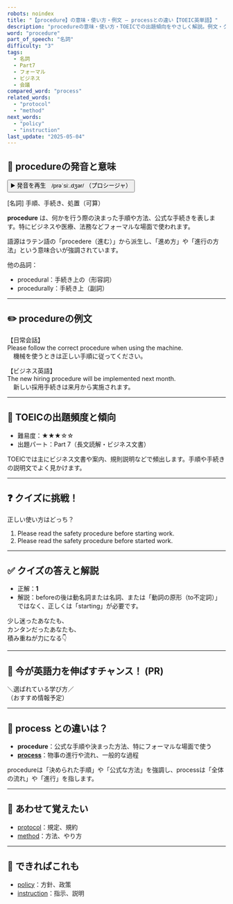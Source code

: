 ```yaml
---
robots: noindex
title: "【procedure】の意味・使い方・例文 ― processとの違い【TOEIC英単語】"
description: "procedureの意味・使い方・TOEICでの出題傾向をやさしく解説。例文・クイズ付きでprocessとの違いもわかりやすく学べます。"
word: "procedure"
part_of_speech: "名詞"
difficulty: "3"
tags:
  - 名詞
  - Part7
  - フォーマル
  - ビジネス
  - 会議
compared_word: "process"
related_words:
  - "protocol"
  - "method"
next_words:
  - "policy"
  - "instruction"
last_update: "2025-05-04"
---
```


## 🔰 procedureの発音と意味

<button class="play-audio" onclick="playTTS('procedure')">
  <span class="play-audio-main">
    ▶️ 発音を再生　/prəˈsiː.dʒər/
  </span>
  <span class="play-audio-sub">
    （プロシージャ）
  </span>
</button>

[名詞] 手順、手続き、処置（可算）

**procedure** は、何かを行う際の決まった手順や方法、公式な手続きを表します。特にビジネスや医療、法務などフォーマルな場面で使われます。

語源はラテン語の「procedere（進む）」から派生し、「進め方」や「進行の方法」という意味合いが強調されています。

他の品詞：  
- procedural：手続き上の（形容詞）
- procedurally：手続き上（副詞）

---

## ✏️ procedureの例文

【日常会話】  
Please follow the correct procedure when using the machine.  
　機械を使うときは正しい手順に従ってください。

【ビジネス英語】  
The new hiring procedure will be implemented next month.  
　新しい採用手続きは来月から実施されます。

---

## 🎯 TOEICの出題頻度と傾向

- 難易度：★★★☆☆
- 出題パート：Part 7（長文読解・ビジネス文書）

TOEICでは主にビジネス文書や案内、規則説明などで頻出します。手順や手続きの説明文でよく見かけます。

---

## ❓ クイズに挑戦！

正しい使い方はどっち？

1. Please read the safety procedure before starting work.  
2. Please read the safety procedure before started work.

---

## ✅ クイズの答えと解説

- 正解：**1**
- 解説：beforeの後は動名詞または名詞、または「動詞の原形（to不定詞）」ではなく、正しくは「starting」が必要です。

少し迷ったあなたも、  
カンタンだったあなたも、  
積み重ねが力になる👇️

---

## 🚀 今が英語力を伸ばすチャンス！ (PR)

<div class="info-center">
＼選ばれている学び方／<br>  
（おすすめ情報予定）
</div>

---

## 🤔  process との違いは？

- **procedure**：公式な手順や決まった方法、特にフォーマルな場面で使う
- **[process](/word/process/)**：物事の進行や流れ、一般的な過程

procedureは「決められた手順」や「公式な方法」を強調し、processは「全体の流れ」や「進行」を指します。

---

## 🧩 あわせて覚えたい

- [protocol](/word/protocol/)：規定、規約
- [method](/word/method/)：方法、やり方

---

## 📖 できればこれも

- [policy](/word/policy/)：方針、政策
- [instruction](/word/instruction/)：指示、説明

<!-- cvid: aid47_bid31 -->

